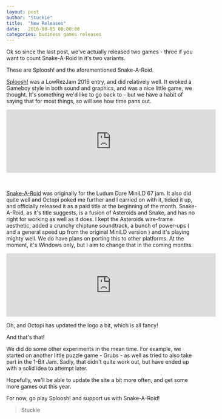 ```yaml
---
layout: post
author: "Stuckie"
title:  "New Releases"
date:   2016-08-05 00:00:00
categories: business games releases
---
```


Ok so since the last post, we've actually released two games - three if you want to count Snake-A-Roid in it's two variants.

These are Sploosh! and the aforementioned Snake-A-Roid.

[Sploosh!][sploosh] was a LowRezJam 2016 entry, and did relatively well.
It evoked a Gameboy style in both sound and graphics, and was a nice little game, we thought.
It's something we'd like to go back to - but we have a habit of saying that for most things, so will see how time pans out.
<iframe frameborder="0" src="https://itch.io/embed/61952?dark=true" width="552" height="167"></iframe>

&nbsp;
&nbsp;

[Snake-A-Roid][snake-a-roid] was originally for the Ludum Dare MiniLD 67 jam. It also did quite well and Octopi poked me further and I carried on with it, tidied it up, and officially released it as a paid title at the beginning of the month.
Snake-A-Roid, as it's title suggests, is a fusion of Asteroids and Snake, and has no right for working as well as it does.
I kept the Asteroids wire-frame aesthetic, added a crunchy chiptune soundtrack, a bunch of power-ups ( and a general speed up from the original MiniLD version ) and it's playing mighty well.
We do have plans on porting this to other platforms. At the moment, it's Windows only, but I aim to change that in the coming months.
<iframe frameborder="0" src="https://itch.io/embed/78283?dark=true" width="552" height="167"></iframe>

Oh, and Octopi has updated the logo a bit, which is all fancy!

And that's that!

We did do some other experiments in the mean time.
For example, we started on another little puzzle game - Grubs - as well as tried to also take part in the 1-Bit Jam. Sadly, that didn't quite work out, but have ended up with a solid idea to attempt later.

Hopefully, we'll be able to update the site a bit more often, and get some more games out this year.

For now, go play Sploosh! and support us with Snake-A-Roid!

> Stuckie

[sploosh]: /releases/sploosh
[snake-a-roid]: /releases/snake-a-roid
